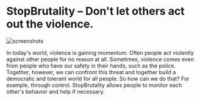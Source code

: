 # StopBrutality – Don't let others act out the violence.

![screenshots](https://github.com/aevdokimoff/StopPoliceBrutality/blob/master/screens.png)

In today's world, violence is gaining momentum. Often people act violently against other people for no reason at all. Sometimes, violence comes even from people who have our safety in their hands, such as the police. Together, however, we can confront this threat and together build a democratic and tolerant world for all people. So how can we do that? For example, through control. StopBrutality allows people to monitor each other's behavior and help if necessary. 
